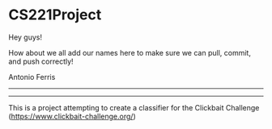 # CS221Project

Hey guys!

How about we all add our names here to make sure we can pull, commit, and push correctly!

Antonio Ferris
______________
______________

This is a project attempting to create a classifier for the Clickbait Challenge (https://www.clickbait-challenge.org/)